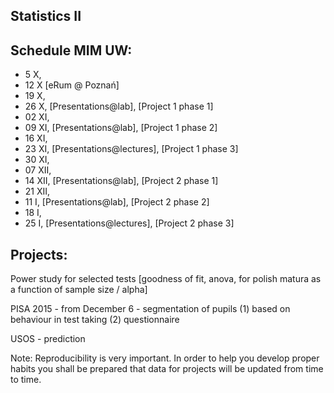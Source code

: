 Statistics II
-------------

Schedule MIM UW:
----------------

* 5 X,
* 12 X [eRum @ Poznań]
* 19 X, 
* 26 X, [Presentations@lab], [Project 1 phase 1]
* 02 XI, 
* 09 XI, [Presentations@lab], [Project 1 phase 2]
* 16 XI, 
* 23 XI, [Presentations@lectures], [Project 1 phase 3]
* 30 XI, 
* 07 XII,
* 14 XII, [Presentations@lab], [Project 2 phase 1]
* 21 XII,
* 11 I, [Presentations@lab], [Project 2 phase 2]
* 18 I,
* 25 I, [Presentations@lectures], [Project 2 phase 3] 

Projects:
---------

Power study for selected tests [goodness of fit, anova, for polish matura as a function of sample size / alpha]

PISA 2015 - from December 6 - segmentation of pupils (1) based on behaviour in test taking (2) questionnaire

USOS - prediction

Note: Reproducibility is very important. In order to help you develop proper habits you shall be prepared that data for projects will be updated from time to time.
